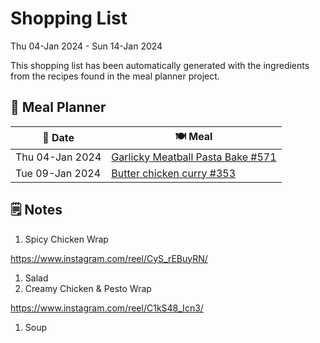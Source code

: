 # Shopping List

Thu 04-Jan 2024 - Sun 14-Jan 2024

This shopping list has been automatically generated with the ingredients from the recipes found in the meal planner project.

## 📅 Meal Planner

|📅 Date| 🍽️ Meal|
|----|----|
|Thu 04-Jan 2024|[Garlicky Meatball Pasta Bake  #571](https://github.com/jcallaghan/The-Cookbook/issues/571)|
|Tue 09-Jan 2024|[Butter chicken curry #353](https://github.com/jcallaghan/The-Cookbook/issues/353)|

## 🗒️ Notes

1. Spicy Chicken Wrap

https://www.instagram.com/reel/CyS_rEBuyRN/
1. Salad
1. Creamy Chicken & Pesto Wrap

https://www.instagram.com/reel/C1kS48_Icn3/
1. Soup
